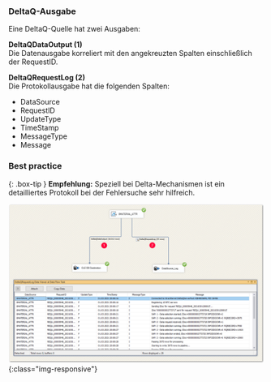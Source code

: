 ### DeltaQ-Ausgabe 

Eine DeltaQ-Quelle hat zwei Ausgaben:

**DeltaQDataOutput (1)**<br>
Die Datenausgabe korreliert mit den angekreuzten Spalten einschließlich der RequestID.

**DeltaQRequestLog (2)**<br>
Die Protokollausgabe hat die folgenden Spalten:

- DataSource
- RequestID
- UpdateType
- TimeStamp
- MessageType
- Message

### Best practice

{: .box-tip }
**Empfehlung:** Speziell bei Delta-Mechanismen ist ein detailliertes Protokoll bei der Fehlersuche sehr hilfreich.

![DeltaQ-DataOutput-01](/img/content/DeltaQ-DataOutput-01.png){:class="img-responsive"}
